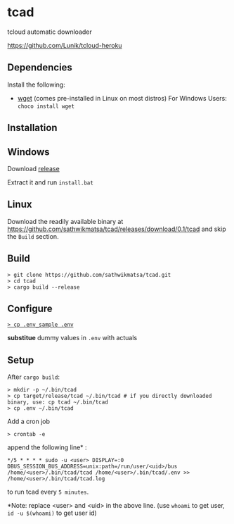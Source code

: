 # tcad
tcloud automatic downloader

https://github.com/Lunik/tcloud-heroku

## Dependencies
Install the following:
- [wget](https://chocolatey.org/packages/Wget) (comes pre-installed in Linux on most distros)
For Windows Users: `choco install wget`

## Installation
## Windows
Download [release](https://github.com/sathwikmatsa/tcad/releases/download/0.2/TCAD_For_Windows.zip)

Extract it and run `install.bat`

## Linux
Download the readily available binary at https://github.com/sathwikmatsa/tcad/releases/download/0.1/tcad and skip the `Build` section.

## Build
```
> git clone https://github.com/sathwikmatsa/tcad.git
> cd tcad
> cargo build --release
```

## Configure
[`> cp .env_sample .env`](https://github.com/sathwikmatsa/tcad/blob/master/.env_sample)

**substitue** dummy values in `.env` with actuals

## Setup
After `cargo build`:
```
> mkdir -p ~/.bin/tcad
> cp target/release/tcad ~/.bin/tcad # if you directly downloaded binary, use: cp tcad ~/.bin/tcad
> cp .env ~/.bin/tcad
```
Add a cron job
```
> crontab -e
```
append the following line* :
```
*/5 * * * * sudo -u <user> DISPLAY=:0 DBUS_SESSION_BUS_ADDRESS=unix:path=/run/user/<uid>/bus /home/<user>/.bin/tcad/tcad /home/<user>/.bin/tcad/.env >> /home/<user>/.bin/tcad/tcad.log
```
to run tcad every `5 minutes`.

*Note: replace \<user\> and \<uid\> in the above line. (use `whoami` to get user, `id -u $(whoami)` to get user id)
